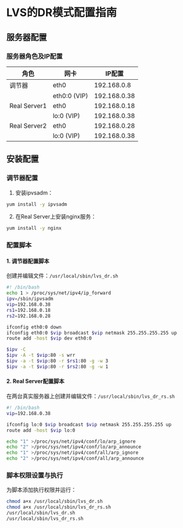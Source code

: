 # LVS的DR模式配置指南

## 服务器配置

### 服务器角色及IP配置

| 角色 | 网卡 | IP配置 |
|------|------|--------|
| 调节器 | eth0 | 192.168.0.8 |
| | eth0:0 (VIP) | 192.168.0.38 |
| Real Server1 | eth0 | 192.168.0.18 |
| | lo:0 (VIP) | 192.168.0.38 |
| Real Server2 | eth0 | 192.168.0.28 |
| | lo:0 (VIP) | 192.168.0.38 |

## 安装配置

### 调节器配置

1. 安装ipvsadm：
```bash
yum install -y ipvsadm
```

2. 在Real Server上安装nginx服务：
```bash
yum install -y nginx
```

### 配置脚本

#### 1. 调节器配置脚本

创建并编辑文件：`/usr/local/sbin/lvs_dr.sh`

```bash
#! /bin/bash
echo 1 > /proc/sys/net/ipv4/ip_forward
ipv=/sbin/ipvsadm
vip=192.168.0.38
rs1=192.168.0.18
rs2=192.168.0.28

ifconfig eth0:0 down
ifconfig eth0:0 $vip broadcast $vip netmask 255.255.255.255 up
route add -host $vip dev eth0:0

$ipv -C
$ipv -A -t $vip:80 -s wrr 
$ipv -a -t $vip:80 -r $rs1:80 -g -w 3
$ipv -a -t $vip:80 -r $rs2:80 -g -w 1
```

#### 2. Real Server配置脚本

在两台真实服务器上创建并编辑文件：`/usr/local/sbin/lvs_dr_rs.sh`

```bash
#! /bin/bash
vip=192.168.0.38

ifconfig lo:0 $vip broadcast $vip netmask 255.255.255.255 up
route add -host $vip lo:0

echo "1" >/proc/sys/net/ipv4/conf/lo/arp_ignore
echo "2" >/proc/sys/net/ipv4/conf/lo/arp_announce
echo "1" >/proc/sys/net/ipv4/conf/all/arp_ignore
echo "2" >/proc/sys/net/ipv4/conf/all/arp_announce
```

### 脚本权限设置与执行

为脚本添加执行权限并运行：
```bash
chmod a+x /usr/local/sbin/lvs_dr.sh
chmod a+x /usr/local/sbin/lvs_dr_rs.sh
/usr/local/sbin/lvs_dr.sh
/usr/local/sbin/lvs_dr_rs.sh
```